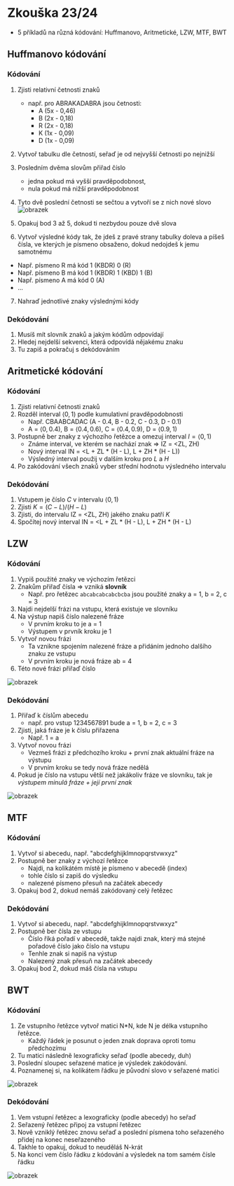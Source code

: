 # Zkouška 23/24

- 5 příkladů na různá kódování: Huffmanovo, Aritmetické, LZW, MTF, BWT

## Huffmanovo kódování
### Kódování
1. Zjisti relativní četnosti znaků
   - např. pro ABRAKADABRA jsou četnosti:
     - A (5x - 0,46)
     - B (2x - 0,18)
     - R (2x - 0,18)
     - K (1x - 0,09)
     - D (1x - 0,09)
2. Vytvoř tabulku dle četností, seřaď je od nejvyšší četnosti po nejnižší
3. Posledním dvěma slovům přiřad číslo
    - jedna pokud má vyšší pravděpodobnost,
    - nula pokud má nižší pravděpodobnost
    
4. Tyto dvě poslední četnosti se sečtou a vytvoří se z nich nové slovo
![obrazek](https://github.com/Bahamut731lp/MT/assets/27443880/c05dd349-35f8-4e1c-8120-1a4e2cc71b12)

5. Opakuj bod 3 až 5, dokud ti nezbydou pouze dvě slova
6. Vytvoř výsledné kódy tak, že jdeš z pravé strany tabulky doleva a píšeš čísla, ve kterých je písmeno obsaženo, dokud nedojdeš k jemu samotnému
  - Např. písmeno R má kód 1 (KBDR) 0 (R)
  - Např. písmeno B má kód 1 (KBDR) 1 (KBD) 1 (B)
  - Např. písmeno A má kód 0 (A)
  - ...

7. Nahraď jednotlivé znaky výslednými kódy

### Dekódování
1. Musíš mít slovník znaků a jakým kódům odpovídají
2. Hledej nejdelší sekvenci, která odpovídá nějakému znaku
3. Tu zapiš a pokračuj s dekódováním

## Aritmetické kódování
### Kódování
1. Zjisti relativní četnosti znaků
2. Rozděl interval $\left<0,1\right)$ podle kumulativní pravděpodobnosti
   - Např. CBAABCADAC (A - 0.4, B - 0.2, C - 0.3, D - 0.1)
   - A = $\left<0, 0.4\right)$, B = $\left<0.4, 0.6\right)$, C = $\left<0.4, 0.9\right)$, D = $\left<0.9, 1\right)$
3. Postupně ber znaky z výchozího řetězce a omezuj interval $I = \left<0, 1\right)$
   - Známe interval, ve kterém se nachází znak => IZ = <ZL, ZH)
   - Nový interval IN = <L + ZL * (H - L), L + ZH * (H - L))
   - Výsledný interval použij v dalším kroku pro $L$ a $H$
5. Po zakódování všech znaků vyber střední hodnotu výsledného intervalu

### Dekódování
1. Vstupem je číslo $C$ v intervalu $\left<0, 1\right)$
2. Zjisti $K = (C - L) / (H - L)$
3. Zjisti, do intervalu IZ = <ZL, ZH) jakého znaku patří $K$
4. Spočítej nový interval IN = <L + ZL * (H - L), L + ZH * (H - L)

## LZW
### Kódování
1. Vypiš použité znaky ve výchozím řetězci
2. Znakům přiřaď čísla => vzniká **slovník**
   - Např. pro řetězec `abcabcabcabcbcba` jsou použité znaky a = 1, b = 2, c = 3
3. Najdi nejdelší frázi na vstupu, která existuje ve slovníku
4. Na výstup napiš číslo nalezené fráze
   - V prvním kroku to je a = 1
   - Výstupem v prvník kroku je 1
5. Vytvoř novou frázi
   - Ta vznikne spojením nalezené fráze a přidáním jednoho dalšího znaku ze vstupu
   - V prvním kroku je nová fráze ab = 4
6. Této nové frázi přiřaď číslo

![obrazek](https://github.com/Bahamut731lp/MT/assets/27443880/b5d66417-ae57-4190-9282-db2dfd1009ed)

### Dekódování
1. Přiřaď k číslům abecedu
   - např. pro vstup 1234567891 bude a = 1, b = 2, c = 3
3. Zjisti, jaká fráze je k číslu přiřazena
   - Např. 1 = a
5. Vytvoř novou frázi
   - Vezmeš frázi z předchozího kroku + první znak aktuální fráze na výstupu
   - V prvním kroku se tedy nová fráze nedělá
7. Pokud je číslo na vstupu větší než jakákoliv fráze ve slovníku, tak je *výstupem minulá fráze + její první znak*

![obrazek](https://github.com/Bahamut731lp/MT/assets/27443880/94248eea-cba1-4ebf-93f1-f03cde8f45c7)

## MTF
### Kódování
1. Vytvoř si abecedu, např. "abcdefghijklmnopqrstvwxyz"
2. Postupně ber znaky z výchozí řetězce
   - Najdi, na kolikátém místě je písmeno v abecedě (index)
   - tohle číslo si zapiš do výsledku
   - nalezené písmeno přesuň na začátek abecedy
3. Opakuj bod 2, dokud nemáš zakódovaný celý řetězec

### Dekódování
1. Vytvoř si abecedu, např. "abcdefghijklmnopqrstvwxyz"
2. Postupně ber čísla ze vstupu
   - Číslo říká pořadí v abecedě, takže najdi znak, který má stejné pořadové číslo jako číslo na vstupu
   - Tenhle znak si napiš na výstup
   - Nalezený znak přesuň na začátek abecedy
3. Opakuj bod 2, dokud máš čísla na vstupu

## BWT
### Kódování
1. Ze vstupního řetězce vytvoř matici N*N, kde N je délka vstupního řetězce.
   - Každý řádek je posunut o jeden znak doprava oproti tomu předchozímu
2. Tu matici následně lexograficky seřaď (podle abecedy, duh)
3. Poslední sloupec seřazené matice je výsledek zakódování.
4. Poznamenej si, na kolikátem řádku je původní slovo v seřazené matici

![obrazek](https://github.com/Bahamut731lp/MT/assets/27443880/5296948b-38d0-4aa2-b619-828e2b04d7bb)

### Dekódování
1. Vem vstupní řetězec a lexograficky (podle abecedy) ho seřaď
2. Seřazený řetězec připoj za vstupní řetězec
3. Nově vzniklý řetězec znovu seřaď a poslední písmena toho seřazeného přidej na konec neseřazeného
4. Takhle to opakuj, dokud to neuděláš N-krát
5. Na konci vem číslo řádku z kódování a výsledek na tom samém čísle řádku

![obrazek](https://github.com/Bahamut731lp/MT/assets/27443880/d0ee10ec-5b51-4c26-bc9a-fa8ea39f40a3)
